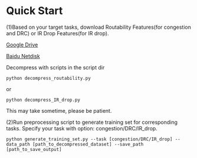 # Quick Start

(1)Based on your target tasks, download Routability Features(for congestion and DRC) or IR Drop Features(for IR drop).

[Google Drive](https://drive.google.com/drive/folders/1GjW-1LBx1563bg3pHQGvhcEyK2A9sYUB?usp=sharing)

[Baidu Netdisk](https://pan.baidu.com/s/1evSTtuvphyl1_aSedsEQLA?pwd=wihf)

Decompress with scripts in the script dir

`python decompress_routability.py`

or 

`python decompress_IR_drop.py`

This may take sometime, please be patient.

(2)Run preprocessing script to generate training set for corresponding tasks. Specify your task with option: congestion/DRC/IR_drop.

`python generate_training_set.py --task [congestion/DRC/IR_drop] --data_path [path_to_decompressed_dataset] --save_path [path_to_save_output]`

